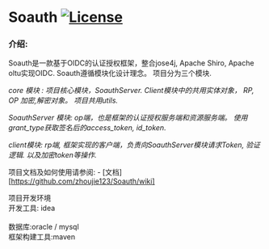# Soauth  [![License](https://img.shields.io/hexpm/l/plug.svg)](https://github.com/apereo/cas/blob/master/LICENSE)

### 介绍:
Soauth是一款基于OIDC的认证授权框架，整合jose4j, Apache Shiro, Apache oltu实现OIDC.  Soauth遵循模块化设计理念。 项目分为三个模块.

*core 模块 : 项目核心模块，SoauthServer. Client模块中的共用实体对象， RP, OP 加密,解密对象。 项目共用utils.*

*SoauthServer 模块:  op端，也是框架的认证授权服务端和资源服务端。 使用grant_type获取签名后的access_token, id_token.*

*client模块: rp端, 框架实现的客户端，负责向SoauthServer模块请求Token, 验证逻辑. 以及加密token等操作.*

项目文档及如何使用请参阅: - [文档] [https://github.com/zhoujie123/Soauth/wiki]

项目开发环境<br />
 开发工具: idea <br/>  
 数据库:oracle / mysql <br/> 
 框架构建工具:maven<br/>
